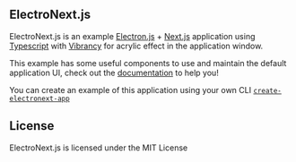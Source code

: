 ## ElectroNext.js

ElectroNext.js is an example [Electron.js](https://www.electronjs.org) + [Next.js](https://nextjs.org) application using [Typescript](https://www.typescriptlang.org) with [Vibrancy](https://github.com/Seo-Rii/electron-acrylic-window) for acrylic effect in the application window.

This example has some useful components to use and maintain the default application UI, check out the [documentation](https://electronextjs.vercel.app) to help you! 

You can create an example of this application using your own CLI [`create-electronext-app`](https://github.com/electronextjs/create-electronext-app)


## License
ElectroNext.js is licensed under the MIT License